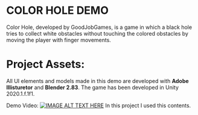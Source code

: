 # COLOR HOLE DEMO
  Color Hole, developed by GoodJobGames, is a game in which a black hole tries to collect white obstacles without touching the colored obstacles by moving the player with finger movements.
  
# Project Assets:  
  All UI elements and models made in this demo are developed with **Adobe Illisturetor** and **Blender 2.83**.
  The game has been developed in Unity 2020.1.f.1f1.

Demo Video:
 [![IMAGE ALT TEXT HERE](https://img.youtube.com/vi/YOUTUBE_VIDEO_ID_HERE/0.jpg)](https://www.youtube.com/watch?v=YOUTUBE_VIDEO_ID_HERE)
 In this project I used this contents.
  
